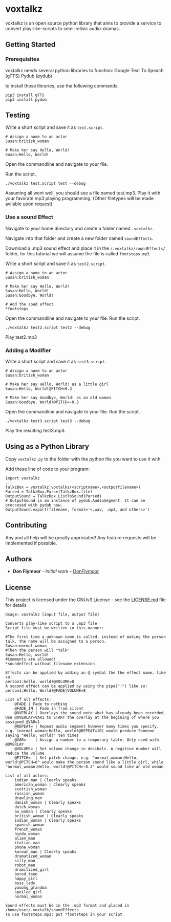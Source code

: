 # voxtalkz

voxtalkz is an open source python library that aims to provide a service to convert play-like-scripts to semi-relisic audio-dramas.

## Getting Started

### Prerequisites

voxtalkz needs several python libraries to function:
Google Text To Speach (gTTS)
Pydub (pydub)

to install those libraries, use the following commands:
```
pip3 install gTTS
pip3 install pydub
```
## Testing
Write a short script and save it as `test.script`.
```
# Assign a name to an actor
Susan:british_woman

# Make her say Hello, World!
Susan:Hello, World!
```
Open the commandline and navigate to your file.

Run the script.

```
./voxtalkz test.script test --debug
```

Assuming all went well, you should see a file named test.mp3. Play it with your favorate mp3 playing programming.
(Other filetypes will be made avilable upon request)

### Use a sound Effect

Navigate to your home directory and create a folder named `.voxtalkz`.

Navigate into that folder and create a new folder named `soundEffects`.

Download a .mp3 sound effect and place it in the `/.voxtalkz/soundEffects/` folder, for this tutorial we will assume the file is called `footsteps.mp3`.

Write a short script and save it as `test2.script`.

```
# Assign a name to an actor
Susan:british_woman

# Make her say Hello, World!
Susan:Hello, World!
Susan:Goodbye, World!

# Add the soud effect
*footsteps
```

Open the commandline and navigate to your file.
Run the script.

```
./voxtalkz test2.script test2 --debug
```

Play test2.mp3

### Adding a Modifier


Write a short script and save it as `test3.script`.

```
# Assign a name to an actor
Susan:british_woman

# Make her say Hello, World! as a little girl
Susan:Hello, World!@PITCH=0.3

# Make her say Goodbye, World! as an old woman
Susan:Goodbye, World!@PITCH=-0.3
```

Open the commandline and navigate to your file.
Run the script.

```
./voxtalkz test3.script test3 --debug
```

Play the resulting test3.mp3.

## Using as a Python Library

Copy `voxtalkz.py` to the folder with the python file you want to use it with.

Add these line of code to your program:
```
import voxtalkz
...
TalkzBox = voxtalkz.voxtalkz(<scriptname>,<outputfilename>)
Parsed = TalkzBox.Parse(TalkzBox.file)
OutputSound = TalkzBox.ListToSound(Parsed)
# OutputSound is an instance of pydub.AudioSegment. It can be proccesed with pydub now.
OutputSound.export(filename, format='<.wav, .mp3, and others>')

```
## Contributing

Any and all help will be greatly appriciated!
Any feature requests will be implemented if possible.

## Authors

* **Don Flymoor** - *Initial work* - [DonFlymoor](https://github.com/DonFlymoor)

## License

This project is licensed under the GNUv3 License - see the [LICENSE.md](LICENSE) file for details

```
Usage: voxtalkz [input file, output file] 

Converts play-like script to a .mp3 file 
Script file must be written in this manner: 

#The first time a unknown name is called, instead of making the person talk, the name will be assigned to a person. 
Susan:normal_woman
#Then the person will "talk"
Susan:Hello, world!
#Comments are allowed!
*soundeffect_without_filename_extension

Effects can be applied by adding an @ symbal the the effect name, like so:
person1:hello, world!@VOLUME=8
A second effect can be applied by using the pipe("|") like so:
person1:Hello, World!@FADE|VOLUME=8

List of all effects:
	@FADE | Fade to nothing
	@FADE_IN | Fade in from silent
	@OVERLAY | Overlays the sound onto what has already been recorded. Use @OVERLAY=VAR1 to START the overlay at the begining of where you assigned @VAR=1
	@REPEAT= | Repeat audio segment however many times you specify. e.g. (normal_woman:Hello, world!@REPEAT=10) would produce Someone saying "Hello, world!" ten times
	@VAR=    | Assign a number to a temporary table. Only used with @OVERLAY
	@VOLUME= | Set volume change in decibels. A negitive number will reduce the volume
	@PITCH=  | Set pitch change. e.g. "normal_woman:Hello, world!@PITCH=0" would make the person sound like a little girl, while "normal_woman:Hello, world!@PITCH=-0.3" would sound like an old woman

List of all actors:
	indian_man | Clearly speaks
	american_woman | Clearly speaks
	scottish_woman
	russian_woman
	drawling_man
	danish_woman | Clearly speaks
	dutch_woman
	au_woman | Clearly speaks
	british_woman | Clearly speaks
	indian_woman | Clearly speaks
	spanish_woman
	french_woman
	hindu_woman
	alien_man
	italian_man
	phone_woman
	korean_man | Clearly speaks
	dramatized_woman
	silly_man
	robot_man
	dramitized_girl
	bored_teen
	happy_girl
	boss_lady
	youong_grandma
	spoiled_girl
	normal_woman
    
Sound effects must be in the .mp3 format and placed in /home/user/.voxtalk/soundEffects
To use footsteps.mp3: put *footsteps in your script
```
